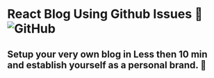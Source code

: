 # React Blog Using Github Issues 📝 ![GitHub](https://img.shields.io/github/license/saadpasta/react-blog-github?color=blue)


## Setup your very own blog in Less then 10 min and establish yourself as a personal brand. 🤯
